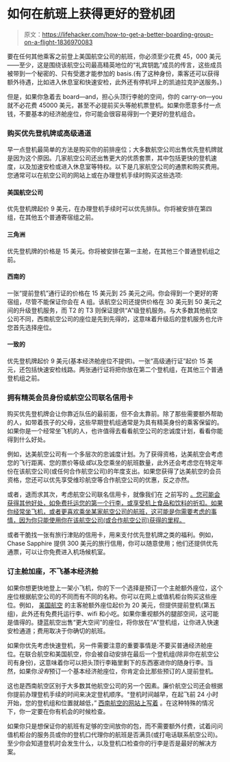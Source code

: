 # 如何在航班上获得更好的登机团

> 原文：<https://lifehacker.com/how-to-get-a-better-boarding-group-on-a-flight-1836970083>

要在任何其他乘客之前登上美国航空公司的航班，你必须至少花费 45，000 美元——至少，这是围绕该航空公司最高精英地位的“礼宾钥匙”成员的传言，这些成员被带到一个秘密的、只有受邀才能参加的 basis⁠.(有了这种身份，乘客还可以获得额外待遇，比如进入休息室和快速安检，此外还有停机坪上的凯迪拉克护送服务。)



但是，如果你急着去 board⁠—and，担心头顶行李舱的空间，你的 carry-on⁠—you 就不必花费 45000 美元，甚至不必提前买头等舱机票登机。如果你愿意多付一点钱，不要基本的经济舱座位，你可能会很容易得到一个更好的登机组合。

### 购买优先登机牌或高级通道

早一点登机最简单的方法是购买你的前排座位；大多数航空公司出售优先登机牌就是因为这个原因。几家航空公司还出售更大的优质套票，其中包括更快的登机速度，以及加速安检或进入休息室等特权。以下是几家航空公司的通票和购买费用。您通常可以在航空公司的网站上或在办理登机手续时购买这些选项:

#### 美国航空公司

优先登机牌起价 9 美元，在办理登机手续时可以优先排队。你将被安排在第四组，在其他五个普通寄宿组之前。

#### 三角洲

优先登机牌的价格是 15 美元。你将被安排在第一主舱，在其他三个普通登机组之前。

#### 西南的

一张“提前登机”通行证的价格在 15 美元到 25 美元之间。你会得到一个更好的寄宿组，尽管不能保证你会在 A 组。该航空公司还提供价格在 30 美元到 50 美元之间的升级登机服务，而 T2 的 T3 则保证提供“A”级登机服务。与大多数其他航空公司不同，西南航空公司的座位是先到先得的，这意味着升级后的登机服务也允许您首先选择座位。

#### 一致的

优先登机牌起价 9 美元(基本经济舱座位不提供)。一张“高级通行证”起价 15 美元，还包括快速安检线路。两张通行证将把你放在第二个登机组，在其他三个普通登机组之前。

### 拥有精英会员身份或航空公司联名信用卡

购买优先登机牌会让你靠近队伍的最前面，但不会太靠前。除了那些需要额外帮助的人，如带着孩子的父母，这些早期登机组通常是为具有精英身份的乘客保留的。如果你是一个经常坐飞机的人，也许值得去看看航空公司的忠诚度计划，看看你能得到什么好处。

例如，达美航空公司有一个多层次的忠诚度计划。为了获得资格，达美航空会考虑您的飞行距离、您的票价等级*或*以及您乘坐的航班数量，此外还会考虑您在特定年份在该航空公司(或任何合作航空公司)的年度支出。如果您获得了达美航空的会员资格，您还可以优先享受维珍航空等合作航空公司的优惠，反之亦然。

或者，退而求其次，考虑航空公司联名信用卡，就像我们在 之前写的 [。您可能会获得其他好处，如免费托运您的第一个行李，或享受机上食品和饮料的折扣。如果你经常坐飞机，或者更喜欢乘坐某家航空公司的航班，这可能是你需要考虑的事情，因为你只能使用你在该航空公司(或合作航空公司)获得的里程。](https://twocents.lifehacker.com/should-you-get-an-airline-credit-card-1836427704)

或者干脆找一张有旅行津贴的信用卡，用来支付优先登机牌之类的福利。例如，Chase Sapphire 提供 300 美元的旅行信用，你可以随意使用；他们还提供优先通票，可以让你免费进入机场候机室。

### **订主舱加座，不飞基本经济舱**

如果你想更快地登上一架小飞机，你的下一个选择是预订一个主舱额外座位，这个座位根据航空公司的不同而有不同的名称。你可以在网上或值机柜台购买这些座位。例如， [美国航空](https://www.aa.com/i18n/travel-info/experience/seats/main-cabin-extra.jsp) 的主客舱额外座位起价为 20 美元，但提供提前登机(第五组)，此外还有免费托运行李、wifi 和小吃。如果你重视额外的腿部空间，这可能是值得的。捷蓝航空出售“更大空间”的座位，将你放在“A”登机组，让你进入快速安检通道；费用取决于你确切的航班。

如果你优先考虑快速登机，另一件需要注意的重要事情是:不要买普通经济舱座位。在联合航空和美国航空，你会被自动安排在最后一个登机组(除非你在航空公司有身份)，这意味着你可以把头顶行李箱里剩下的东西塞进你的随身行李。当然，如果你*没有*预订一个基本经济舱座位，你肯定会比那些预订的人提前登机。

这也是西南航空区别于大多数其他航空公司的另一个因素。廉价航空公司还会根据你提前办理登机手续的时间来决定登机顺序。“登机时间越早，在起飞前 24 小时开始，您的登机组和位置就越低，” [西南航空的网站上写着](https://www.southwest.com/html/generated/help/faqs/boarding_the_plane_faq.html) 。在这种特殊的情况下，你一定要在你有机会的时候检查。

如果你只是想保证你的航班有足够的空间放你的包，而不需要额外付费，试着问问值机柜台的服务员或你的登机口代理你的航班是否满员(或打电话联系航空公司)。至少你会知道登机时会发生什么，以及登机口检查你的行李是否是最好的解决方案。